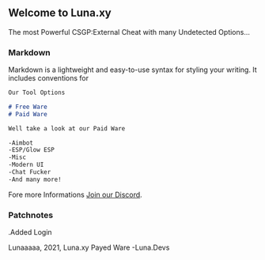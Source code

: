 ## Welcome to Luna.xy

The most Powerful CSGP:External Cheat with many Undetected Options...

### Markdown

Markdown is a lightweight and easy-to-use syntax for styling your writing. It includes conventions for

```markdown
Our Tool Options

# Free Ware
# Paid Ware

Well take a look at our Paid Ware

-Aimbot
-ESP/Glow ESP
-Misc
-Modern UI
-Chat Fucker
-And many more!
```

Fore more Informations [Join our Discord](https://discord.gg/VkmRrAxv3v).

### Patchnotes
.Added Login


Lunaaaaa, 2021, Luna.xy Payed Ware -Luna.Devs
